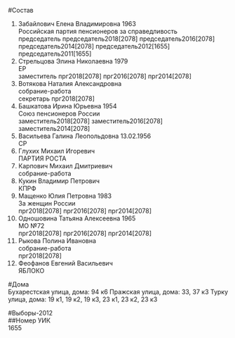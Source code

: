 #Состав  
1. Забайлович Елена Владимировна 1963  
    Российская партия пенсионеров за справедливость  
    председатель председатель2018[2078] председатель2016[2078] председатель2014[2078] председатель2012[1655] председатель2011[1655]  
2. Стрельцова Элина Николаевна 1979  
    ЕР  
    заместитель прг2018[2078] прг2016[2078] прг2014[2078]  
3. Вотякова Наталия Александровна  
    собрание-работа  
    секретарь прг2018[2078]  
4. Башкатова Ирина Юрьевна 1954  
    Союз пенсионеров России  
    заместитель2018[2078] заместитель2016[2078] заместитель2014[2078]  
5. Васильева Галина Леопольдовна 13.02.1956  
    СР  
6. Глухих Михаил Игоревич  
    ПАРТИЯ РОСТА  
7. Карпович Михаил Дмитриевич  
    собрание-работа  
8. Кукин Владимир Петрович  
    КПРФ  
9. Мащенко Юлия Петровна 1983  
    За женщин России  
    прг2018[2078] прг2016[2078] прг2014[2078]  
10. Одношовина Татьяна Алексеевна 1965  
    МО №72  
    прг2018[2078] прг2016[2078] прг2014[2078]  
11. Рыкова Полина Ивановна  
    собрание-работа  
    прг2018[2078]  
12. Феофанов Евгений Васильевич  
    ЯБЛОКО  
  
#Дома  
Бухарестская улица, дома: 94 к6 Пражская улица, дома: 33, 37 к3 Турку улица, дома: 19 к1, 19 к2, 19 к3, 23 к1, 23 к2, 23 к3  
  
#Выборы-2012  
##Номер УИК  
1655  
